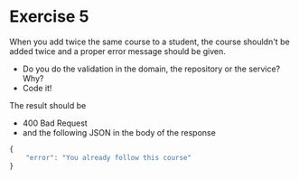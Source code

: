 # Exercise 5

When you add twice the same course to a student, the course shouldn't be added twice and a proper error message should be given.

- Do you do the validation in the domain, the repository or the service? Why?
- Code it!

The result should be
- 400 Bad Request
- and the following JSON in the body of the response
```javascript
{
    "error": "You already follow this course"
}
```